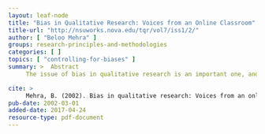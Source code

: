 ```yaml
---
layout: leaf-node
title: "Bias in Qualitative Research: Voices from an Online Classroom"
title-url: "http://nsuworks.nova.edu/tqr/vol7/iss1/2/"
author: [ "Beloo Mehra" ]
groups: research-principles-and-methodologies
categories: [ ]
topics: [ "controlling-for-biases" ]
summary: >  Abstract
     The issue of bias in qualitative research is an important one, and demands special attention and discussion in any qualitative research methods class. This reflective paper, written in the tradition of teacher-research, presents an analysis of how my students and I, working in an online classroom environment, learn together about the role researcher self and subjectivity play in designing and conducting qualitative research. While researcher bias and subjectivity are commonly understood as inevitable and important by most qualitative researchers, the beginners in qualitative research classes are generally not very comfortable with the idea of research that is not value-neutral. A systematic and reflective analysis of some of the teaching and learning activities, and of the online exchanges in these classes suggests that issues that require more critical thinking and reflection are dealt better using the power of written word. When students write down how their understanding of an issue is developing, the knowledge gained from the experience of putting the idea in comprehensible sentences is many times the knowledge gained when they make a verbal and often casual comment on the issue being discussed in the classroom. Since online instruction allows students to work at their own pace, factors such as differences in students' ability to communicate - through verbal or written expression, and their level of understanding of the content can be better addressed in an online classroom. The students' and instructor's voices in this paper, and the unique framework in which they are organized convey their increased understanding of qualitative research as a process of self-discovery.

cite: >
     Mehra, B. (2002). Bias in qualitative research: Voices from an online classroom. The Qualitative Report, 7(1), 1-19.
pub-date: 2002-03-01
added-date: 2017-04-24
resource-type: pdf-document
---
```

